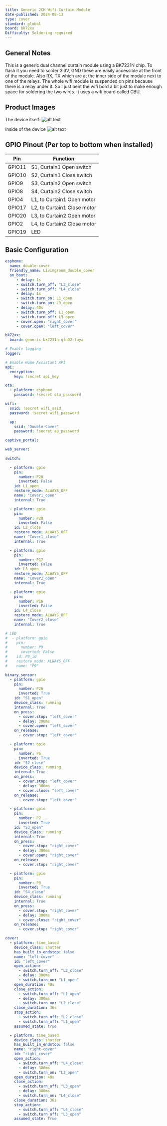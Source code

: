 ```yaml
---
title: Generic 2CH Wifi Curtain Module
date-published: 2024-08-13
type: cover
standard: global
board: bk72xx
Difficulty: Soldering required
---
```


## General Notes

This is a generic dual channel curtain module using a BK7231N chip. To flash it you need to solder 3.3V, GND these are easily accessible at the front of the module. 
Also RX, TX which are at the inner side of the module next to one of the relays. 
The whole wifi module is suspended on pins because there is a relay under it. So I just bent the wifi bord a bit just to make enough space for soldering the two wires.
It uses a wifi board called CBU.

## Product Images

The device itself:
![alt text](/device.jpg "Front of 3 pole switch")

Inside of the device
![alt text](/inside.jpg "Rear of 3 pole switch")

## GPIO Pinout (Per top to bottom when installed)

| Pin    | Function                       |
| ------ | ------------------------------ |
| GPIO11 | S1, Curtain1 Open switch       |
| GPIO10 | S2, Curtain1 Close switch      |
| GPIO9  | S3, Curtain2 Open switch       |
| GPIO8  | S4, Curtain2 Close switch      |
| GPIO4  | L1, to Curtain1 Open motor     |
| GPIO17 | L2, to Curtain1 Close motor    |
| GPIO20 | L3, to Curtain2 Open motor     |
| GPIO2  | L4, to Curtain2 Close motor    |
| GPIO19 | LED                            |


## Basic Configuration

```yaml
esphome:
  name: double-cover
  friendly_name: Livingroom_double_cover
  on_boot:
     - delay: 1s
     - switch.turn_off: "L2_close"
     - switch.turn_off: "L4_close"
     - delay: 1s
     - switch.turn_on: L1_open
     - switch.turn_on: L3_open
     - delay: 40s
     - switch.turn_off: L1_open
     - switch.turn_off: L3_open
     - cover.open: "right_cover"
     - cover.open: "left_cover"

bk72xx:
  board: generic-bk7231n-qfn32-tuya

# Enable logging
logger:

# Enable Home Assistant API
api:
  encryption:
    key: !secret api_key

ota:
  - platform: esphome
    password: !secret ota_password

wifi:
  ssid: !secret wifi_ssid
  password: !secret wifi_password

  ap:
    ssid: "Double-Cover"
    password: !secret ap_password

captive_portal:

web_server:
  
switch:

  - platform: gpio
    pin: 
      number: P20
      inverted: False
    id: L1_open
    restore_mode: ALWAYS_OFF
    name: "Cover1_open"
    internal: True

  - platform: gpio
    pin: 
      number: P28
      inverted: False
    id: L2_close
    restore_mode: ALWAYS_OFF
    name: "Cover1_close"
    internal: True

  - platform: gpio
    pin: 
      number: P17
      inverted: False
    id: L3_open
    restore_mode: ALWAYS_OFF
    name: "Cover2_open"
    internal: True

  - platform: gpio
    pin: 
      number: P16
      inverted: False
    id: L4_close
    restore_mode: ALWAYS_OFF
    name: "Cover2_close"
    internal: True

# LED
#  - platform: gpio
#    pin: 
#      number: P9
#      inverted: False
#    id: P9_id
#    restore_mode: ALWAYS_OFF
#    name: "P9"

binary_sensor:
  - platform: gpio
    pin: 
      number: P26
      inverted: True
    id: "S1_open"
    device_class: running
    internal: True
    on_press:
      - cover.stop: "left_cover"
      - delay: 300ms
      - cover.open: "left_cover"
    on_release: 
      - cover.stop: "left_cover"

  - platform: gpio
    pin: 
      number: P6
      inverted: True
    id: "S2_close"
    device_class: running
    internal: True
    on_press:
      - cover.stop: "left_cover"
      - delay: 300ms
      - cover.close: "left_cover"
    on_release: 
      - cover.stop: "left_cover"

  - platform: gpio
    pin: 
      number: P7
      inverted: True
    id: "S3_open"
    device_class: running
    internal: True
    on_press:
      - cover.stop: "right_cover"
      - delay: 300ms
      - cover.open: "right_cover"
    on_release: 
      - cover.stop: "right_cover"

  - platform: gpio
    pin: 
      number: P8
      inverted: True
    id: "S4_close"
    device_class: running
    internal: True
    on_press:
      - cover.stop: "right_cover"
      - delay: 300ms
      - cover.close: "right_cover"
    on_release: 
      - cover.stop: "right_cover"

cover:
  - platform: time_based
    device_class: shutter
    has_built_in_endstop: false
    name: "left-cover"
    id: "left_cover"
    open_action:
      - switch.turn_off: "L2_close"
      - delay: 300ms
      - switch.turn_on: "L1_open"
    open_duration: 40s
    close_action:
      - switch.turn_off: "L1_open"
      - delay: 300ms
      - switch.turn_on: "L2_close"
    close_duration: 36s
    stop_action:
      - switch.turn_off: "L2_close"
      - switch.turn_off: "L1_open"
    assumed_state: true

  - platform: time_based
    device_class: shutter
    has_built_in_endstop: false
    name: "right-cover"
    id: "right_cover"
    open_action:
      - switch.turn_off: "L4_close"
      - delay: 300ms
      - switch.turn_on: "L3_open"
    open_duration: 40s
    close_action:
      - switch.turn_off: "L3_open"
      - delay: 300ms
      - switch.turn_on: "L4_close"
    close_duration: 36s
    stop_action:
      - switch.turn_off: "L4_close"
      - switch.turn_off: "L3_open"
    assumed_state: True
```
